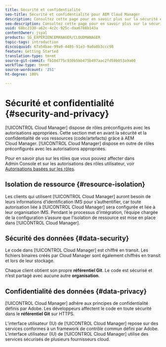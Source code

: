```yaml
---
title: Sécurité et confidentialité
seo-title: Sécurité et confidentialité pour AEM Cloud Manager
description: Consultez cette page pour en savoir plus sur la sécurité et la confidentialité de vos ressources (code/artefacts).
seo-description: Consultez cette page pour en savoir plus sur la sécurité et la confidentialité de vos ressources (code/artefacts) grâce à AEM Cloud Manager.
uuid: 68bc2330-a62c-4c2c-925c-daa6788b143a
contentOwner: jsyal
products: SG_EXPERIENCEMANAGER/CLOUDMANAGER
topic-tags: introduction
discoiquuid: 67a54bae-99a9-4405-91e3-9a0a8b3ccc98
feature: Getting Started
translation-type: tm+mt
source-git-commit: fb10d775c930b5bb475b497aac2fd59b053a9a00
workflow-type: tm+mt
source-wordcount: '251'
ht-degree: 100%

---
```



# Sécurité et confidentialité {#security-and-privacy}

[!UICONTROL Cloud Manager] dispose de rôles préconfigurés avec les autorisations appropriées. Cette section met en avant la sécurité et la confidentialité de vos ressources (code/artefacts) grâce à AEM Cloud Manager. [!UICONTROL Cloud Manager] dispose en outre de rôles préconfigurés avec les autorisations appropriées.

Pour en savoir plus sur les rôles que vous pouvez affecter dans Admin Console et sur les autorisations des rôles utilisateur, voir [Autorisations basées sur les rôles](/help/using/role-based-permissions.md).


## Isolation de ressource {#resource-isolation}

Les clients qui utilisent [!UICONTROL Cloud Manager] auront besoin de leurs informations d’identification IMS pour s’authentifier, car toute autorisation liée à [!UICONTROL Cloud Manager] sera configurée et liée à leur organisation IMS. Pendant le processus d’intégration, l’équipe chargée de la configuration s’assure que l’isolation de ressource est mise en place dans [!UICONTROL Cloud Manager].

## Sécurité des données {#data-security}

Le code dans [!UICONTROL Cloud Manager] est chiffré en transit. Les fichiers binaires créés par Cloud Manager sont également chiffrés en transit et lors de leur stockage.

Chaque client obtient son propre **référentiel Git**. Le code est sécurisé et n’est partagé avec aucune autre **organisation**.

## Confidentialité des données {#data-privacy}

[!UICONTROL Cloud Manager] adhère aux principes de confidentialité définis par Adobe. Les développeurs affectent le code en toute sécurité dans le **référentiel Git** sur HTTPS.

L’interface utilisateur (IU) de [!UICONTROL Cloud Manager] repose sur des services conformes à un framework de contrôle commun défini par Adobe. L’interface utilisateur (IU) de [!UICONTROL Cloud Manager] utilise des services sécurisés de plusieurs fournisseurs cloud.
